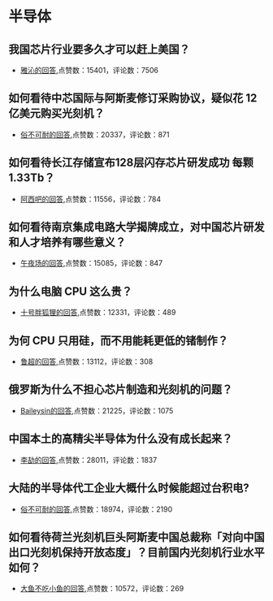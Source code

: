 #  半导体 
## 我国芯片行业要多久才可以赶上美国？
- [雅沁的回答](https://www.zhihu.com/question/403452621/answer/1936793928),点赞数：15401，评论数：7506
## 如何看待中芯国际与阿斯麦修订采购协议，疑似花 12 亿美元购买光刻机？
- [俗不可耐的回答](https://www.zhihu.com/question/447504157/answer/1762921869),点赞数：20337，评论数：871
## 如何看待长江存储宣布128层闪存芯片研发成功 每颗1.33Tb？
- [阿西吧的回答](https://www.zhihu.com/question/387330915/answer/1150617670),点赞数：11556，评论数：784
## 如何看待南京集成电路大学揭牌成立，对中国芯片研发和人才培养有哪些意义？
- [午夜场的回答](https://www.zhihu.com/question/425004928/answer/1522952207),点赞数：15085，评论数：847
## 为什么电脑 CPU 这么贵？
- [十号胖狐狸的回答](https://www.zhihu.com/question/34279916/answer/145808150),点赞数：12331，评论数：489
## 为何 CPU 只用硅，而不用能耗更低的锗制作？
- [鲁超的回答](https://www.zhihu.com/question/28935966/answer/617701106),点赞数：13112，评论数：308
## 俄罗斯为什么不担心芯片制造和光刻机的问题？
- [Baileysin的回答](https://www.zhihu.com/question/442801395/answer/-2106074978),点赞数：21225，评论数：1075
## 中国本土的高精尖半导体为什么没有成长起来？
- [李劼的回答](https://www.zhihu.com/question/387601618/answer/-1977395412),点赞数：28011，评论数：1837
## 大陆的半导体代工企业大概什么时候能超过台积电?
- [俗不可耐的回答](https://www.zhihu.com/question/354255700/answer/966483908),点赞数：18974，评论数：2190
## 如何看待荷兰光刻机巨头阿斯麦中国总裁称「对向中国出口光刻机保持开放态度」？目前国内光刻机行业水平如何？
- [大鱼不吃小鱼的回答](https://www.zhihu.com/question/429033052/answer/1564892037),点赞数：10572，评论数：269
